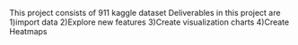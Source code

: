 This project consists of 911 kaggle dataset 
Deliverables in this project are
1)import data
2)Explore new features 
3)Create visualization charts
4)Create Heatmaps
